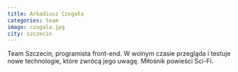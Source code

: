 ```yaml
---
title: Arkadiusz Czogała
categories: team
image: czogala.jpg
city: szczecin
---
```


Team Szczecin, programista front-end. W wolnym czasie przegląda i testuje nowe technologie, które zwrócą jego uwagę. Miłośnik powieści Sci-Fi.
